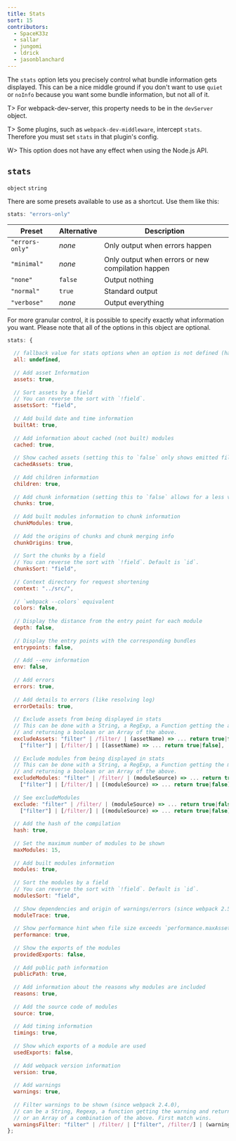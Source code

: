 ```yaml
---
title: Stats
sort: 15
contributors:
  - SpaceK33z
  - sallar
  - jungomi
  - ldrick
  - jasonblanchard
---
```


The `stats` option lets you precisely control what bundle information gets displayed. This can be a nice middle ground if you don't want to use `quiet` or `noInfo` because you want some bundle information, but not all of it.

T> For webpack-dev-server, this property needs to be in the `devServer` object.

T> Some plugins, such as `webpack-dev-middleware`, intercept `stats`. Therefore you must set `stats` in that plugin's config.

W> This option does not have any effect when using the Node.js API.

## `stats`

`object` `string`

There are some presets available to use as a shortcut. Use them like this:

```js
stats: "errors-only"
```

| Preset | Alternative | Description |
|--------|-------------|-------------|
| `"errors-only"` | *none*  | Only output when errors happen |
| `"minimal"`     | *none*  | Only output when errors or new compilation happen |
| `"none"`        | `false` | Output nothing |
| `"normal"`      | `true`  | Standard output |
| `"verbose"`     | *none*  | Output everything |

For more granular control, it is possible to specify exactly what information you want. Please note that all of the options in this object are optional.

``` js
stats: {

  // fallback value for stats options when an option is not defined (has precedence over local webpack defaults)
  all: undefined,
  
  // Add asset Information
  assets: true,
  
  // Sort assets by a field
  // You can reverse the sort with `!field`.
  assetsSort: "field",
  
  // Add build date and time information
  builtAt: true,
  
  // Add information about cached (not built) modules
  cached: true,
  
  // Show cached assets (setting this to `false` only shows emitted files)
  cachedAssets: true,
  
  // Add children information
  children: true,
  
  // Add chunk information (setting this to `false` allows for a less verbose output)
  chunks: true,
  
  // Add built modules information to chunk information
  chunkModules: true,
  
  // Add the origins of chunks and chunk merging info
  chunkOrigins: true,
  
  // Sort the chunks by a field
  // You can reverse the sort with `!field`. Default is `id`.
  chunksSort: "field",
  
  // Context directory for request shortening
  context: "../src/",
  
  // `webpack --colors` equivalent
  colors: false,
  
  // Display the distance from the entry point for each module
  depth: false,
  
  // Display the entry points with the corresponding bundles
  entrypoints: false,
  
  // Add --env information
  env: false,
  
  // Add errors
  errors: true,
  
  // Add details to errors (like resolving log)
  errorDetails: true,
  
  // Exclude assets from being displayed in stats
  // This can be done with a String, a RegExp, a Function getting the assets name
  // and returning a boolean or an Array of the above.
  excludeAssets: "filter" | /filter/ | (assetName) => ... return true|false |
    ["filter"] | [/filter/] | [(assetName) => ... return true|false],
    
  // Exclude modules from being displayed in stats
  // This can be done with a String, a RegExp, a Function getting the modules source
  // and returning a boolean or an Array of the above.
  excludeModules: "filter" | /filter/ | (moduleSource) => ... return true|false |
    ["filter"] | [/filter/] | [(moduleSource) => ... return true|false],
    
  // See excludeModules
  exclude: "filter" | /filter/ | (moduleSource) => ... return true|false |
    ["filter"] | [/filter/] | [(moduleSource) => ... return true|false],
    
  // Add the hash of the compilation
  hash: true,
  
  // Set the maximum number of modules to be shown
  maxModules: 15,
  
  // Add built modules information
  modules: true,
  
  // Sort the modules by a field
  // You can reverse the sort with `!field`. Default is `id`.
  modulesSort: "field",
  
  // Show dependencies and origin of warnings/errors (since webpack 2.5.0)
  moduleTrace: true,
  
  // Show performance hint when file size exceeds `performance.maxAssetSize`
  performance: true,
  
  // Show the exports of the modules
  providedExports: false,
  
  // Add public path information
  publicPath: true,
  
  // Add information about the reasons why modules are included
  reasons: true,
  
  // Add the source code of modules
  source: true,
  
  // Add timing information
  timings: true,
  
  // Show which exports of a module are used
  usedExports: false,
  
  // Add webpack version information
  version: true,
  
  // Add warnings
  warnings: true,
  
  // Filter warnings to be shown (since webpack 2.4.0),
  // can be a String, Regexp, a function getting the warning and returning a boolean
  // or an Array of a combination of the above. First match wins.
  warningsFilter: "filter" | /filter/ | ["filter", /filter/] | (warning) => ... return true|false
};
```
